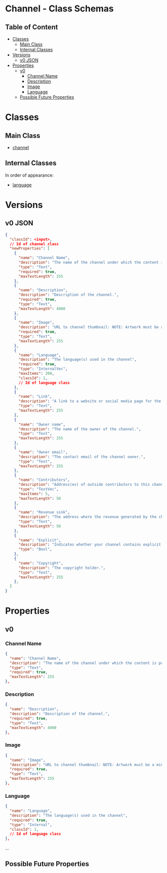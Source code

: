 Channel - Class Schemas
=======================

Table of Content
----------------
<!-- TOC START min:1 max:3 link:true asterisk:false update:true -->
- [Classes](#classes)
  - [Main Class](#main-class)
  - [Internal Classes](#internal-classes)
- [Versions](#versions)
  - [v0 JSON](#v0-json)
- [Properties](#properties)
  - [v0](#v0)
    - [Channel Name](#channel-name)
    - [Description](#description)
    - [Image](#image)
    - [Language](#language)
  - [Possible Future Properties](#possible-future-properties)
<!-- TOC END -->

# Classes

## Main Class
- [channel](/classes/general/channel.md)

## Internal Classes
In order of appearance:
- [language](/classes/general/language.md)

# Versions

## v0 JSON

```json
{
  "classId": <input>,
  // Id of channel class
  "newProperties": [
    {
      "name": "Channel Name",
      "description": "The name of the channel under which the content is published.",
      "type": "Text",
      "required": true,
      "maxTextLength": 255
    },
    {
      "name": "Description",
      "description": "Description of the channel.",
      "required": true,
      "type": "Text",
      "maxTextLength": 4000
    },
	{
      "name": "Image",
      "description": "URL to channel thumbnail: NOTE: Artwork must be a minimum size of 1400 x 1400 pixels and a maximum size of 3000 x 3000 pixels, in JPEG or PNG format, 72 dpi, with appropriate file extensions (.jpg, .png), and in the RGB colorspace.",
      "required": true,
      "type": "Text",
      "maxTextLength": 255
    },
    {
      "name": "Language",
      "description": "The language(s) used in the channel",
      "required": true,
      "type": "InternalVec",
      "maxItems": 200,
      "classId": 1,
      // Id of language class
    },
    {
      "name": "Link",
      "description": "A link to a website or social media page for the channel.",
      "type": "Text",
      "maxTextLength": 255
    },
    {
      "name": "Owner name",
      "description": "The name of the owner of the channel.",
      "type": "Text",
      "maxTextLength": 255
    },
    {
      "name": "Owner email",
      "description": "The contact email of the channel owner.",
      "type": "Text",
      "maxTextLength": 255
    },
    {
      "name": "Contributors",
      "description": "Address(es) of outside contributors to this channel",
      "type": "TextVec",
      "maxItems": 5,
      "maxTextLength": 50
    },
    {
      "name": "Revenue sink",
      "description": "The address where the revenue generated by the channel should be transferred",
      "type": "Text",
      "maxTextLength": 50
    },
    {
      "name": "Explicit",
      "description": "Indicates whether your channel contains explicit material.",
      "type": "Bool",
    },
    {
      "name": "Copyright",
      "description": "The copyright holder.",
      "type": "Text",
      "maxTextLength": 255
    },
  ]
}
```

# Properties

## v0

### Channel Name
```json
{
  "name": "Channel Name",
  "description": "The name of the channel under which the content is published.",
  "type": "Text",
  "required": true,
  "maxTextLength": 255
},
```

### Description
```json
{
  "name": "Description",
  "description": "Description of the channel.",
  "required": true,
  "type": "Text",
  "maxTextLength": 4000
},
```

### Image
```json
{
  "name": "Image",
  "description": "URL to channel thumbnail: NOTE: Artwork must be a minimum size of 1400 x 1400 pixels and a maximum size of 3000 x 3000 pixels, in JPEG or PNG format, 72 dpi, with appropriate file extensions (.jpg, .png), and in the RGB colorspace.",
  "required": true,
  "type": "Text",
  "maxTextLength": 255
},
```

### Language
```json
{
  "name": "Language",
  "description": "The language(s) used in the channel",
  "required": true,
  "type": "Internal",
  "classId": 1,
  // Id of language class
},
```
...

## Possible Future Properties
